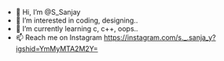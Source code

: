 - 👋 Hi, I’m @S_Sanjay
- 👀 I’m interested in coding, designing.. 
- 🌱 I’m currently learning c, c++, oops.. 
- 📫 Reach me on Instagram 
https://instagram.com/s._.sanja_y?igshid=YmMyMTA2M2Y=

<!---
S0Sanjay/S0Sanjay is a ✨ special ✨ repository because its `README.md` (this file) appears on your GitHub profile.
You can click the Preview link to take a look at your changes.
--->
